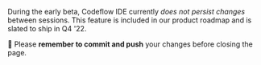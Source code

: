 During the early beta, Codeflow IDE currently _does not persist changes_ between sessions. This feature is included in our product roadmap and is slated to ship in Q4 '22.

🚨 Please **remember to commit and push** your changes before closing the page.
